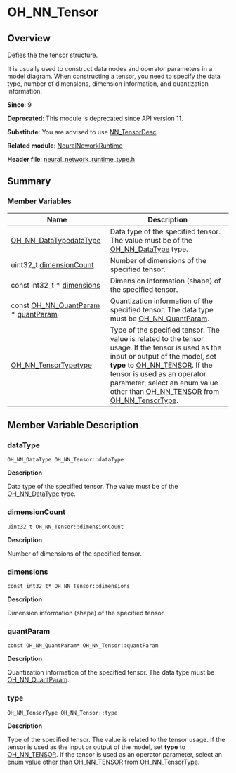 # OH_NN_Tensor


## Overview

Defies the the tensor structure.

It is usually used to construct data nodes and operator parameters in a model diagram. When constructing a tensor, you need to specify the data type, number of dimensions, dimension information, and quantization information.

**Since**: 9

**Deprecated**: This module is deprecated since API version 11.

**Substitute**: You are advised to use [NN_TensorDesc](_neural_network_runtime.md#nn_tensordesc).

**Related module**: [NeuralNeworkRuntime](_neural_network_runtime.md)

**Header file**: [neural_network_runtime_type.h](neural__network__runtime__type_8h.md)

## Summary


### Member Variables

| Name| Description| 
| -------- | -------- |
| [OH_NN_DataType](_neural_network_runtime.md#oh_nn_datatype)[dataType](#datatype) | Data type of the specified tensor. The value must be of the [OH_NN_DataType](_neural_network_runtime.md#oh_nn_datatype) type.| 
| uint32_t [dimensionCount](#dimensioncount) | Number of dimensions of the specified tensor.| 
| const int32_t \* [dimensions](#dimensions) | Dimension information (shape) of the specified tensor.| 
| const [OH_NN_QuantParam](_o_h___n_n___quant_param.md) \* [quantParam](#quantparam) | Quantization information of the specified tensor. The data type must be [OH_NN_QuantParam](_o_h___n_n___quant_param.md).| 
| [OH_NN_TensorType](_neural_network_runtime.md#oh_nn_tensortype)[type](#type) | Type of the specified tensor. The value is related to the tensor usage. If the tensor is used as the input or output of the model, set **type** to [OH_NN_TENSOR](_neural_network_runtime.md). If the tensor is used as an operator parameter, select an enum value other than [OH_NN_TENSOR](_neural_network_runtime.md) from [OH_NN_TensorType](_neural_network_runtime.md#oh_nn_tensortype).| 


## Member Variable Description


### dataType

```
OH_NN_DataType OH_NN_Tensor::dataType
```

**Description**

Data type of the specified tensor. The value must be of the [OH_NN_DataType](_neural_network_runtime.md#oh_nn_datatype) type.


### dimensionCount

```
uint32_t OH_NN_Tensor::dimensionCount
```

**Description**

Number of dimensions of the specified tensor.


### dimensions

```
const int32_t* OH_NN_Tensor::dimensions
```

**Description**

Dimension information (shape) of the specified tensor.


### quantParam

```
const OH_NN_QuantParam* OH_NN_Tensor::quantParam
```

**Description**

Quantization information of the specified tensor. The data type must be [OH_NN_QuantParam](_o_h___n_n___quant_param.md).


### type

```
OH_NN_TensorType OH_NN_Tensor::type
```

**Description**

Type of the specified tensor. The value is related to the tensor usage. If the tensor is used as the input or output of the model, set **type** to [OH_NN_TENSOR](_neural_network_runtime.md). If the tensor is used as an operator parameter, select an enum value other than [OH_NN_TENSOR](_neural_network_runtime.md) from [OH_NN_TensorType](_neural_network_runtime.md#oh_nn_tensortype).
